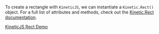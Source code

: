 
To create  a rectangle with `KineticJS`, we can instantiate a `Kinetic.Rect()` object.  For a full list of attributes and methods, check out the [Kinetic.Rect documentation](http://lavrton.github.io/KineticJS/api/Kinetic.Rect.html).

<a class="jsbin-embed" href="http://jsbin.com/mutuyu/1/embed?js,output">KineticJS Rect Demo</a>
<script src="http://static.jsbin.com/js/embed.js"></script>

